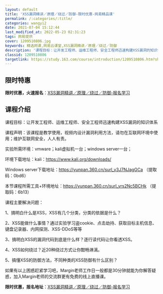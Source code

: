 ```yaml
---
layout: default
title: 'XSS漏洞精讲／原理／绕过／防御-限时优惠-网易精品课'
permalink: /:categories/:title/
categories: wangyi2
date: 2021-07-04 15:12:44
last_modified_at: 2022-05-23 02:31:23
tags: 网易提供
cover: 1209510806.jpg
keywords: 精选网课,网易云课堂,XSS漏洞精讲／原理／绕过／防御
description: '课程目标：让开发工程师、运维工程师、安全工程师迅速构建XSS漏洞的知识体系课程声明：该课程是教学使用，视频内设计漏洞利用'
classid: 1209510806
targetlink: https://study.163.com/course/introduction/1209510806.htm?share=1&shareId=1025206652&utm_campaign=share&utm_medium=iphoneShare&utm_source=&utm_u=1025206652
---
```


## 限时特惠

**限时优惠，火速报名**：[XSS漏洞精讲／原理／绕过／防御-报名学习](https://study.163.com/course/introduction/1209510806.htm?share=1&shareId=1025206652&utm_campaign=share&utm_medium=iphoneShare&utm_source=&utm_u=1025206652)

## 课程介绍

课程目标：让开发工程师、运维工程师、安全工程师迅速构建XSS漏洞的知识体系

课程声明：该课程是教学使用，视频内设计漏洞利用方法，请勿在互联网环境中使用；维护互联网安全，人人有责。

实验所需环境：vmware；kali虚拟机一台；windows server一台；

环境下载地址：kali：https://www.kali.org/downloads/

Windows server下载地址：https://yunpan.360.cn/surl_y3J7NJagGCa （提取码：0bd6）

本节课程所需工具+环境地址：https://yunpan.360.cn/surl_yrs2Nc5BCHk （提取码：6b13）

课程主要解决问题：

1、搞明白什么是XSS，XSS有几个分类，分类的依据是什么？

2、XSS能做什么事情？通过实验学习盗cookie、点击劫持、获取目标主机信息、键盘记录器、内网探测、XSS-DDoS等等

3、搞明白XSS的漏洞代码到底是什么样？逐行读代码让你看透XSS。

4、XSS如何绕过？近20种绕过方式让你酣畅淋漓。

5、搞懂XSS的防御方法，不同种类的XSS防御有什么区别？



如果有以上困惑赶紧学习吧，Margin老师工作日一般都是30分钟就能为你解答疑惑，加入Margin老师的交流群更有免费的线上直播课。

**限时优惠，报名地址**：[XSS漏洞精讲／原理／绕过／防御-报名学习](https://study.163.com/course/introduction/1209510806.htm?share=1&shareId=1025206652&utm_campaign=share&utm_medium=iphoneShare&utm_source=&utm_u=1025206652)

